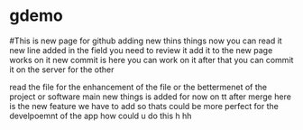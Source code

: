 # gdemo
#This is new page for github
adding new thins
things
now you can read it 
new line added in the field you need to review it 
add it to the new page 
works on it 
new commit is here 
you can work on it after that you can commit it 
on the server for the other 

read the file for the enhancement of the file 
or the bettermenet of the project or software 
 main 
 new things is added for now on tt
 after merge
 here is the new feature 
 we have to add 
 so thats could be more perfect for the 
 develpoemnt of the app
 how could u do this 
 h
 hh
 
 